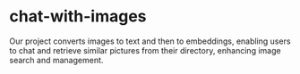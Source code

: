 # chat-with-images
Our project converts images to text and then to embeddings, enabling users to chat and retrieve similar pictures from their directory, enhancing image search and management.
